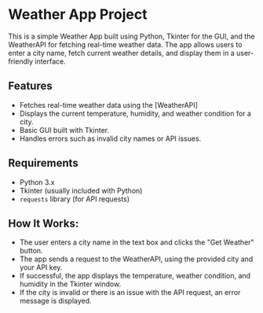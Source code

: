 # Weather App Project

This is a simple Weather App built using Python, Tkinter for the GUI, and the WeatherAPI for fetching real-time weather data. The app allows users to enter a city name, fetch current weather details, and display them in a user-friendly interface.

## Features

- Fetches real-time weather data using the [WeatherAPI]
- Displays the current temperature, humidity, and weather condition for a city.
- Basic GUI built with Tkinter.
- Handles errors such as invalid city names or API issues.
  
## Requirements

- Python 3.x
- Tkinter (usually included with Python)
- `requests` library (for API requests)

## How It Works:
- The user enters a city name in the text box and clicks the "Get Weather" button.
- The app sends a request to the WeatherAPI, using the provided city and your API key.
- If successful, the app displays the temperature, weather condition, and humidity in the Tkinter window.
- If the city is invalid or there is an issue with the API request, an error message is displayed.



